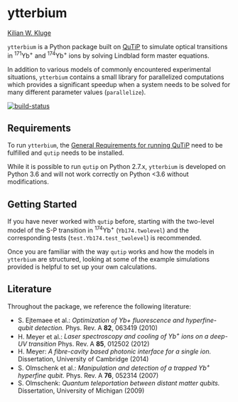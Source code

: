 # ytterbium

[Kilian W. Kluge](http://github.com/ionicsolutions)

`ytterbium` is a Python package built on [QuTiP](http://github.com/qutip)
to simulate optical transitions in <sup>171</sup>Yb<sup>+</sup>
and <sup>174</sup>Yb<sup>+</sup> ions by solving Lindblad form master equations.

In addition to various models of commonly encountered experimental situations,
`ytterbium` contains a small library for parallelized computations which
provides a significant speedup when a system needs to be solved for many
different parameter values (`parallelize`).

[![build-status](https://api.travis-ci.org/ionicsolutions/ytterbium.svg?branch=master)](http://travis-ci.org/ionicsolutions/ytterbium)

## Requirements

To run `ytterbium`, the [General Requirements for running QuTiP](http://qutip.org/docs/3.1.0/installation.html)
need to be fulfilled and `qutip` needs to be installed.

While it is possible to run `qutip` on Python 2.7.x, `ytterbium` is developed
on Python 3.6 and will not work correctly on Python <3.6 without modifications.


## Getting Started

If you have never worked with `qutip` before, starting with the two-level model
of the S-P transition in <sup>174</sup>Yb<sup>+</sup> (`Yb174.twolevel`) and
the corresponding tests (`test.Yb174.test_twolevel`) is recommended.

Once you are familiar with the way `qutip` works and how the models in
`ytterbium` are structured, looking at some of the example simulations provided
is helpful to set up your own calculations.


## Literature

Throughout the package, we reference the following literature:

- S. Ejtemaee et al.:
  *Optimization of Yb+ fluorescence and hyperfine-qubit detection.*
  Phys. Rev. A **82**, 063419 (2010)
- H. Meyer et al.:
  *Laser spectroscopy and cooling of Yb<sup>+</sup> ions on a
  deep-UV transition* Phys. Rev. A **85**, 012502 (2012)
- H. Meyer:
  *A fibre-cavity based photonic interface for a single ion.*
  Dissertation, University of Cambridge (2014)
- S. Olmschenk et al.:
  *Manipulation and detection of a trapped Yb<sup>+</sup> hyperfine qubit.*
  Phys. Rev. A **76**, 052314 (2007)
- S. Olmschenk: *Quantum teleportation between distant matter qubits.*
  Dissertation, University of Michigan (2009)
